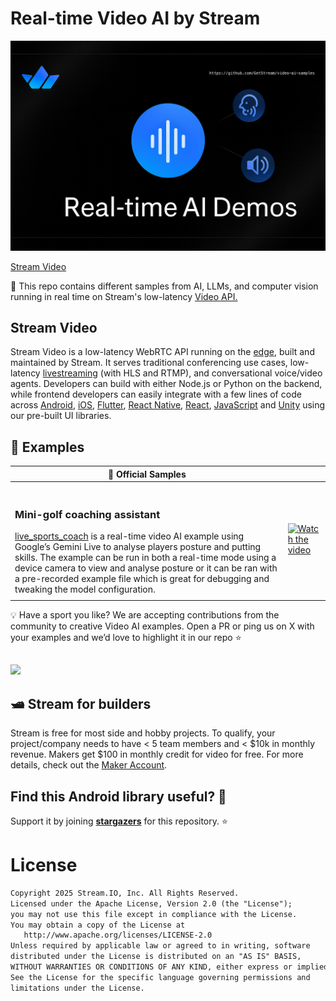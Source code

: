
# Real-time Video AI by Stream
![Real-time AI powered by Stream](./assets/wip_cover.png)


[Stream Video](https://img.shields.io/endpoint?url=https://gist.githubusercontent.com/HayesGordon/e7f3c4587859c17f3e593fd3ff5b13f4/raw/11d9d9385c9f34374ede25f6471dc743b977a914/badge.json)

🤖 This repo contains different samples from AI, LLMs, and computer vision running in real time on Stream's low-latency [Video API.](https://getstream.io/video/) 

## Stream Video
Stream Video is a low-latency WebRTC API running on the [edge](https://getstream.io/blog/announcing-stream-video/), built and maintained by Stream. It serves traditional conferencing use cases, low-latency [livestreaming](https://getstream.io/video/livestreaming/) (with HLS and RTMP), and conversational voice/video agents. Developers can build with either Node.js or Python on the backend, while frontend developers can easily integrate with a few lines of code across [Android](https://getstream.io/video/sdk/android/), [iOS](https://getstream.io/video/sdk/ios/), [Flutter](https://getstream.io/video/sdk/flutter/), [React Native](https://getstream.io/video/sdk/react-native/), [React](https://getstream.io/video/sdk/react/), [JavaScript](https://getstream.io/video/sdk/javascript/) and [Unity](https://getstream.io/video/sdk/unity/) using our pre-built UI libraries.

## 📱 Examples
| **🔮** Official Samples |  |
| --- | --- |
|<br><h3>Mini-golf coaching assistant</h3>[live_sports_coach](https://github.com/GetStream/video-ai-samples/tree/live-sports-coach/live_sports_coach) is a real-time video AI example using Google’s Gemini Live to analyse players posture and putting skills. The example can be run in both a real-time mode using a device camera to view and analyse posture or it can be ran with a pre-recorded example file which is great for debugging and tweaking the model  configuration.  | [![Watch the video](https://img.youtube.com/vi/SudY-DQd0kg/maxresdefault.jpg)](https://youtu.be/SudY-DQd0kg) |
|  |  |

<aside>
💡 Have a sport you like? We are accepting contributions from the community to creative Video AI examples. Open a PR or ping us on X with your examples and we’d love to highlight it in our repo ⭐
</aside>

## 

![](https://user-images.githubusercontent.com/24237865/138428440-b92e5fb7-89f8-41aa-96b1-71a5486c5849.png)

## 🛥 Stream for builders 
Stream is free for most side and hobby projects. To qualify, your project/company needs to have < 5 team members and < $10k in monthly revenue. Makers get $100 in monthly credit for video for free. For more details, check out the [Maker Account](https://getstream.io/maker-account/?utm_source=Github&utm_medium=Github_Repo_Content_Ad&utm_content=Developer&utm_campaign=Video_AI_Demos&utm_term=DevRelOss).

## 

## Find this Android library useful? 💙

Support it by joining [**stargazers**](https://github.com/getStream/stream-webrtc-android/stargazers) for this repository. ⭐️

# License

```xml
Copyright 2025 Stream.IO, Inc. All Rights Reserved.
Licensed under the Apache License, Version 2.0 (the "License");
you may not use this file except in compliance with the License.
You may obtain a copy of the License at
   http://www.apache.org/licenses/LICENSE-2.0
Unless required by applicable law or agreed to in writing, software
distributed under the License is distributed on an "AS IS" BASIS,
WITHOUT WARRANTIES OR CONDITIONS OF ANY KIND, either express or implied.
See the License for the specific language governing permissions and
limitations under the License.
```